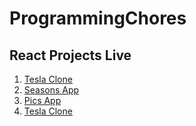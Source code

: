 # ProgrammingChores

## React Projects Live
1. [Tesla Clone](https://prateek-chhibber.netlify.app/)
2. [Seasons App](https://prateek-chhibber-seasons.netlify.app/)
3. [Pics App](https://pics-taupe.vercel.app/)
4. [Tesla Clone](https://tesla-clone-five-pi.vercel.app/)
